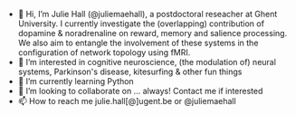 - 👋 Hi, I’m Julie Hall (@juliemaehall), a postdoctoral reseacher at Ghent University. I currently investigate the (overlapping) contribution of 
         dopamine & noradrenaline on reward, memory and salience processing. We also aim to entangle the involvement of these systems in the configuration of 
         network topology using fMRI. 
- 👀 I’m interested in cognitive neuroscience, (the modulation of) neural systems, Parkinson's disease, kitesurfing & other fun things
- 🌱 I’m currently learning Python
- 💞️ I’m looking to collaborate on ... always! Contact me if interested 
- 📫 How to reach me julie.hall[@]ugent.be or @juliemaehall 

